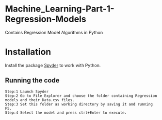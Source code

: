 # Machine_Learning-Part-1-Regression-Models
Contains Regression Model Algorithms in Python

# Installation

Install the package [Spyder](https://docs.spyder-ide.org/installation.html) to work with Python.

## Running the code

```
Step:1 Launch Spyder
Step:2 Go to File Explorer and choose the folder containing Regression models and their Data.csv files.
Step:3 Set this folder as working directory by saving it and running F5.
Step:4 Select the model and press ctrl+Enter to execute.
```
